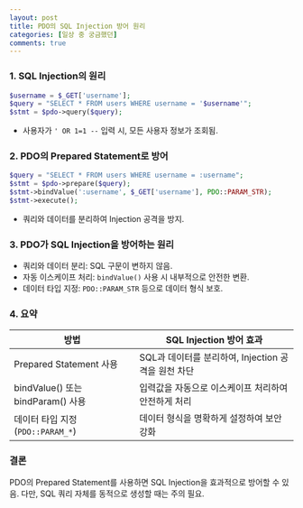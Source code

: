 ```yaml
---
layout: post
title: PDO의 SQL Injection 방어 원리
categories: [일상 중 궁금했던]
comments: true
---
```


### 1. SQL Injection의 원리
```php
$username = $_GET['username'];
$query = "SELECT * FROM users WHERE username = '$username'";
$stmt = $pdo->query($query);
```
- 사용자가 `' OR 1=1 --` 입력 시, 모든 사용자 정보가 조회됨.

### 2. PDO의 Prepared Statement로 방어
```php
$query = "SELECT * FROM users WHERE username = :username";
$stmt = $pdo->prepare($query);
$stmt->bindValue(':username', $_GET['username'], PDO::PARAM_STR);
$stmt->execute();
```
- 쿼리와 데이터를 분리하여 Injection 공격을 방지.

### 3. PDO가 SQL Injection을 방어하는 원리
- 쿼리와 데이터 분리: SQL 구문이 변하지 않음.  
- 자동 이스케이프 처리: `bindValue()` 사용 시 내부적으로 안전한 변환.  
- 데이터 타입 지정: `PDO::PARAM_STR` 등으로 데이터 형식 보호.

### 4. 요약
| 방법 | SQL Injection 방어 효과 |
|------|--------------------|
| Prepared Statement 사용 | SQL과 데이터를 분리하여, Injection 공격을 원천 차단 |
| bindValue() 또는 bindParam() 사용 | 입력값을 자동으로 이스케이프 처리하여 안전하게 처리 |
| 데이터 타입 지정 (`PDO::PARAM_*`) | 데이터 형식을 명확하게 설정하여 보안 강화 |

### 결론  
PDO의 Prepared Statement를 사용하면 SQL Injection을 효과적으로 방어할 수 있음. 다만, SQL 쿼리 자체를 동적으로 생성할 때는 주의 필요.


